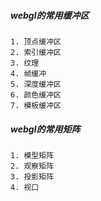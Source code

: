 ##### webgl的常用缓冲区
```
1. 顶点缓冲区
2. 索引缓冲区
3. 纹理
4. 帧缓冲
5. 深度缓冲区
6. 颜色缓冲区
7. 模板缓冲区
```
##### webgl的常用矩阵
```
1. 模型矩阵
2. 观察矩阵
3. 投影矩阵
4. 视口
```